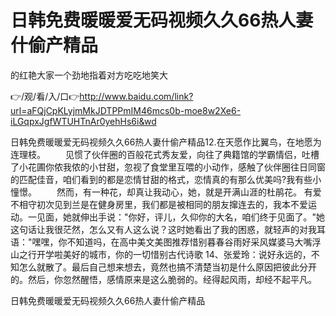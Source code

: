 # 日韩免费暖暖爱无码视频久久66热人妻什偷产精品
的红艳大家一个劲地指着对方吃吃地笑大

👉/观/看/入/口👉http://www.baidu.com/link?url=aFQjCpKLyjmMkJDTPPmIM46mcs0b-moe8w2Xe6-iLGqpxJgfWTUHTnAr0yehHs6i&wd

日韩免费暖暖爱无码视频久久66热人妻什偷产精品12.在天愿作比翼鸟，在地愿为连理枝。
　　见惯了伙伴圈的百般花式秀友爱，向往了典籍馆的学霸情侣，吐槽了小花圃你侬我侬的小甘甜，忽视了食堂里互喂的小动作，感触了伙伴圈往日同窗的匹配佳音，咱们看到的都是恋情甘甜的格式，恋情真的有那么优美吗?我有些小憧憬。
　　然而，有一种花，却真让我动心，她，就是开满山涯的杜鹃花。
有爱不相守初次见到兰是在健身房里，我们都是被相同的朋友撺连去的，我本不爱运动。一见面，她就伸出手说："你好，评儿，久仰你的大名，咱们终于见面了。"她这句话让我很茫然，怎么又有人这么说？这时她看出了我的困惑，就轻声的对我耳语："嘿嘿，你不知道吗，在高中美文美图推荐惜别暮春谷雨好采风媒婆马大嘴浮山之行开学啦美好的城市，你的一切惜别古代诗歌
	14、张爱玲：说好永远的，不知怎么就散了。最后自己想来想去，竟然也搞不清楚当初是什么原因把彼此分开的。然后，你忽然醒悟，感情原来是这么脆弱的。经得起风雨，却经不起平凡。

日韩免费暖暖爱无码视频久久66热人妻什偷产精品
